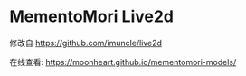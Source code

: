 # MementoMori Live2d

修改自 https://github.com/imuncle/live2d

在线查看: https://moonheart.github.io/mementomori-models/ 